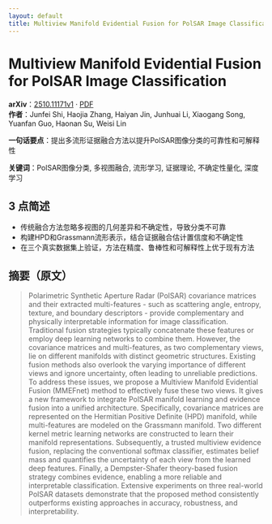 ```yaml
---
layout: default
title: Multiview Manifold Evidential Fusion for PolSAR Image Classification
---
```


# Multiview Manifold Evidential Fusion for PolSAR Image Classification
**arXiv**：[2510.11171v1](https://arxiv.org/abs/2510.11171) · [PDF](https://arxiv.org/pdf/2510.11171.pdf)  
**作者**：Junfei Shi, Haojia Zhang, Haiyan Jin, Junhuai Li, Xiaogang Song, Yuanfan Guo, Haonan Su, Weisi Lin  

**一句话要点**：提出多流形证据融合方法以提升PolSAR图像分类的可靠性和可解释性

**关键词**：PolSAR图像分类, 多视图融合, 流形学习, 证据理论, 不确定性量化, 深度学习

## 3 点简述
- 传统融合方法忽略多视图的几何差异和不确定性，导致分类不可靠
- 构建HPD和Grassmann流形表示，结合证据融合估计置信度和不确定性
- 在三个真实数据集上验证，方法在精度、鲁棒性和可解释性上优于现有方法

## 摘要（原文）

> Polarimetric Synthetic Aperture Radar (PolSAR) covariance matrices and their
> extracted multi-features - such as scattering angle, entropy, texture, and
> boundary descriptors - provide complementary and physically interpretable
> information for image classification. Traditional fusion strategies typically
> concatenate these features or employ deep learning networks to combine them.
> However, the covariance matrices and multi-features, as two complementary
> views, lie on different manifolds with distinct geometric structures. Existing
> fusion methods also overlook the varying importance of different views and
> ignore uncertainty, often leading to unreliable predictions. To address these
> issues, we propose a Multiview Manifold Evidential Fusion (MMEFnet) method to
> effectively fuse these two views. It gives a new framework to integrate PolSAR
> manifold learning and evidence fusion into a unified architecture.
> Specifically, covariance matrices are represented on the Hermitian Positive
> Definite (HPD) manifold, while multi-features are modeled on the Grassmann
> manifold. Two different kernel metric learning networks are constructed to
> learn their manifold representations. Subsequently, a trusted multiview
> evidence fusion, replacing the conventional softmax classifier, estimates
> belief mass and quantifies the uncertainty of each view from the learned deep
> features. Finally, a Dempster-Shafer theory-based fusion strategy combines
> evidence, enabling a more reliable and interpretable classification. Extensive
> experiments on three real-world PolSAR datasets demonstrate that the proposed
> method consistently outperforms existing approaches in accuracy, robustness,
> and interpretability.

